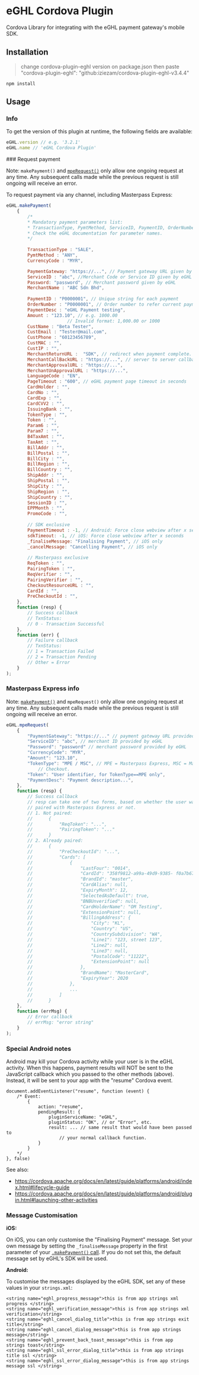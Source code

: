 eGHL Cordova Plugin
=============================

Cordova Library for integrating with the eGHL payment gateway's mobile SDK.


Installation
------------


> change cordova-plugin-eghl version on package.json 
> then paste "cordova-plugin-eghl": "github:iziezam/cordova-plugin-eghl-v3.4.4"

```
npm install
```

Usage
-----

### Info

To get the version of this plugin at runtime, the following fields are available:

```javascript
eGHL.version // e.g. '3.2.1'
eGHL.name // 'eGHL Cordova Plugin'
```

<a name="makePayment" />
### Request payment

Note: `makePayment()` and [`mpeRequest()`](#mpeRequest) only
allow one ongoing request at any time. Any subsequent calls made while the
previous request is still ongoing will receive an error.

To request payment via any channel, including Masterpass Express:

```javascript
eGHL.makePayment(
    {
        /*
        * Mandatory payment parameters list:
        * TransactionType, PymtMethod, ServiceID, PaymentID, OrderNumber, PaymentDesc, MerchantReturnURL, Amount, CurrencyCode, CustIp, CustName, CustEmail, CustPhone
        * Check the eGHL documentation for parameter names.
        */
        
        TransactionType : "SALE",
        PymtMethod : "ANY",
        CurrencyCode : "MYR",

        PaymentGateway: "https://...", // Payment gateway URL given by eGHL
        ServiceID : "abc", //Merchant Code or Service ID given by eGHL
        Password: "password", // Merchant password given by eGHL
        MerchantName : "ABC Sdn Bhd",
        
        PaymentID : "P0000001", // Unique string for each payment
        OrderNumber : "P0000001", // Order number to refer current payment, can duplicate.
        PaymentDesc : "eGHL Payment testing",
        Amount : "123.10", // e.g. 1000.00
                       // Invalid format: 1,000.00 or 1000
        CustName : "Beta Tester",
        CustEmail : "Tester@mail.com",
        CustPhone : "60123456789",
        CustMAC : "",
        CustIP : "",
        MerchantReturnURL :  "SDK", // redirect when payment complete.
        MerchantCallBackURL : "https://...", // server to server callback url
        MerchantApprovalURL : "https://...",
        MerchantUnApprovalURL : "https://...",
        LanguageCode : "EN",
        PageTimeout : "600", // eGHL payment page timeout in seconds
        CardHolder : "",
        CardNo : "",
        CardExp : "",
        CardCVV2 : "",
        IssuingBank : "",
        TokenType : "",
        Token : "",
        Param6 : "",
        Param7 : "",
        B4TaxAmt : "",
        TaxAmt : "",
        BillAddr : "",
        BillPostal : "",
        BillCity : "",
        BillRegion : "",
        BillCountry : "",
        ShipAddr : "",
        ShipPostal : "",
        ShipCity : "",
        ShipRegion : "",
        ShipCountry : "",
        SessionID : "",
        EPPMonth : "",
        PromoCode : "",
        
        // SDK exclusive
        PaymentTimeout : -1, // Android: Force close webview after x seconds
        sdkTimeout: -1, // iOS: Force close webview after x seconds
        _finaliseMessage: "Finalising Payment", // iOS only
        _cancelMessage: "Cancelling Payment", // iOS only
        
        // Masterpass exclusive
        ReqToken : "",
        PairingToken : "",
        ReqVerifier : "",
        PairingVerifier : "",
        CheckoutResourceURL : "",
        CardId : "",
        PreCheckoutId : "",
    },
    function (resp) {
        // Success callback
        // TxnStatus:
        // 0 - Transaction Successful
    },
    function (err) {
        // Failure callback
        // TxnStatus:
        // 1 = Transaction Failed
        // 2 = Transaction Pending
        // Other = Error
    }
);
```


<a name="mpeRequest"></a>
### Masterpass Express info

Note: [`makePayment()`](#makePayment) and `mpeRequest()` only
allow one ongoing request at any time. Any subsequent calls made while the
previous request is still ongoing will receive an error.

```javascript
eGHL.mpeRequest(
    {
        "PaymentGateway": "https://..." // payment gateway URL provided by eGHL
        "ServiceID": "abc", // merchant ID provided by eGHL
        "Password": "password" // merchant password provided by eGHL
        "CurrencyCode": "MYR",
        "Amount": "123.10",
        "TokenType": "MPE / MSC", // MPE = Masterpass Express, MSC = Masterpass Standard
            // Checkout.
        "Token": "User identifier, for TokenType==MPE only",
        "PaymentDesc": "Payment description...",
    },
    function (resp) {
        // Success callback
        // resp can take one of two forms, based on whether the user was already
        // paired with Masterpass Express or not.
        // 1. Not paired:
        //      {
        //          "ReqToken": "...",
        //          "PairingToken": "..."
        //      }
        // 2. Already paired:
        //      {
        //          "PreCheckoutId": "...",
        //          "Cards": [
        //              {
        //                  "LastFour": "0014",
        //                  "CardId": "358f9812-a99a-49d9-9385- f0a7b67e377c",
        //                  "BrandId": "master",
        //                  "CardAlias": null,
        //                  "ExpiryMonth": 12,
        //                  "SelectedAsDefault": true,
        //                  "BNBUnverified": null,
        //                  "CardHolderName": "OM Testing",
        //                  "ExtensionPoint": null,
        //                  "BillingAddress": {
        //                      "City": "KL",
        //                      "Country": "US",
        //                      "CountrySubdivision": "WA",
        //                      "Line1": "123, street 123",
        //                      "Line2": null,
        //                      "Line3": null,
        //                      "PostalCode": "11222",
        //                      "ExtensionPoint": null
        //                  },
        //                  "BrandName": "MasterCard",
        //                  "ExpiryYear": 2020
        //              },
        //              ...
        //          ]
        //      }
    },
    function (errMsg) {
        // Error callback
        // errMsg: "error string"
    }
);
```

### Special Android notes

Android may kill your Cordova activity while your user is in the eGHL activity.
When this happens, payment results will NOT be sent to the JavaScript callback
which you passed to the other methods (above). Instead, it will be sent to your
app with the "resume" Cordova event.

```javacript
document.addEventListener("resume", function (event) {
    /* Event:
        {
            action: "resume",
            pendingResult: {
                pluginServiceName: "eGHL",
                pluginStatus: "OK", // or "Error", etc.
                result: ... // same result that would have been passed to
                    // your normal callback function.
            }
        }
    */
}, false)
```

See also:

- https://cordova.apache.org/docs/en/latest/guide/platforms/android/index.html#lifecycle-guide
- https://cordova.apache.org/docs/en/latest/guide/platforms/android/plugin.html#launching-other-activities


### Message Customisation

**iOS:**

On iOS, you can only customise the "Finalising Payment" message. Set your own
message by setting the `_finaliseMessage` property in the first parameter of
your [`.makePayment()` call](#makePayment). If you do not set this, the default message set by
eGHL's SDK will be used.

**Android:**

To customise the messages displayed by the eGHL SDK, set any of these values in
your `strings.xml`:

```
<string name="eghl_progress_message">this is from app strings xml progress </string>
<string name="eghl_verification_message">this is from app strings xml verification</string>
<string name="eghl_cancel_dialog_title">this is from app strings exit title</string>
<string name="eghl_cancel_dialog_message">this is from app strings message</string>
<string name="eghl_prevent_back_toast_message">this is from app strings toast</string>
<string name="eghl_ssl_error_dialog_title">this is from app strings title ssl </string>
<string name="eghl_ssl_error_dialog_message">this is from app strings message ssl </string>
```
